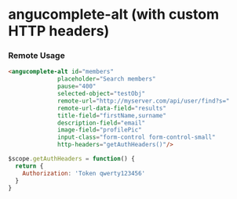 angucomplete-alt (with custom HTTP headers)
============

### Remote Usage

```html
<angucomplete-alt id="members"
              placeholder="Search members"
              pause="400"
              selected-object="testObj"
              remote-url="http://myserver.com/api/user/find?s="
              remote-url-data-field="results"
              title-field="firstName,surname"
              description-field="email"
              image-field="profilePic"
              input-class="form-control form-control-small"
              http-headers="getAuthHeaders()"/>
```

```javascript
$scope.getAuthHeaders = function() {
  return {
    Authorization: 'Token qwerty123456'
  }
}
```
